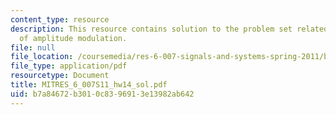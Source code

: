 ```yaml
---
content_type: resource
description: This resource contains solution to the problem set related to demonstration
  of amplitude modulation.
file: null
file_location: /coursemedia/res-6-007-signals-and-systems-spring-2011/b7a84672b3010c8396913e13982ab642_MITRES_6_007S11_hw14_sol.pdf
file_type: application/pdf
resourcetype: Document
title: MITRES_6_007S11_hw14_sol.pdf
uid: b7a84672-b301-0c83-9691-3e13982ab642
---
```

